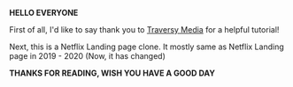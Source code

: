 **HELLO EVERYONE**

First of all, I'd like to say thank you to [Traversy Media](https://www.youtube.com/@TraversyMedia) for a helpful tutorial!

Next, this is a Netflix Landing page clone. It mostly same as Netflix Landing page in 2019 - 2020 (Now, it has changed)

**THANKS FOR READING, WISH YOU HAVE A GOOD DAY**
